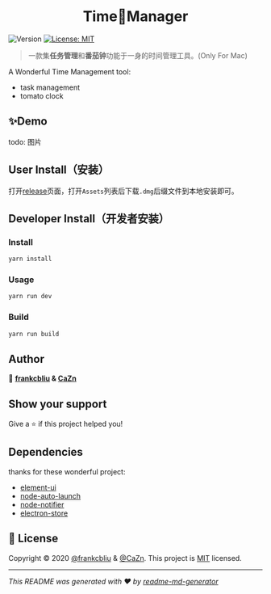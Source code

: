 <h1 align="center">  Time🍅Manager  </h1>
<p>
  <img alt="Version" src="https://img.shields.io/badge/version-0.0.2-blue.svg?cacheSeconds=2592000" />
  <a href="#" target="_blank">
    <img alt="License: MIT" src="https://img.shields.io/badge/License-MIT-yellow.svg" />
  </a>
</p>

> 一款集**任务管理**和**番茄钟**功能于一身的时间管理工具。(Only For Mac)

A Wonderful Time Management tool: 
- task management
- tomato clock

## ✨Demo

todo: 图片

## User Install（安装）

打开[release](https://github.com/frankcbliu/TimeManger/releases)页面，打开`Assets`列表后下载`.dmg`后缀文件到本地安装即可。


## Developer Install（开发者安装）

### Install

```sh
yarn install
```

### Usage

```sh
yarn run dev
```

### Build
```sh
yarn run build
```

## Author

👤 **[frankcbliu](https://github.com/frankcbliu) & [CaZn](https://github.com/CaZn)**


## Show your support

Give a ⭐️ if this project helped you!


## Dependencies

thanks for these wonderful project: 
- [element-ui](https://element.eleme.cn)
- [node-auto-launch](https://github.com/Teamwork/node-auto-launch)
- [node-notifier](https://github.com/mikaelbr/node-notifier)
- [electron-store](https://github.com/sindresorhus/electron-store)

## 📝 License

Copyright © 2020 [@frankcbliu](https://github.com/frankcbliu) & [@CaZn](https://github.com/CaZn).
This project is [MIT](https://github.com/kefranabg/readme-md-generator/blob/master/LICENSE) licensed.

***
_This README was generated with ❤️ by [readme-md-generator](https://github.com/kefranabg/readme-md-generator)_